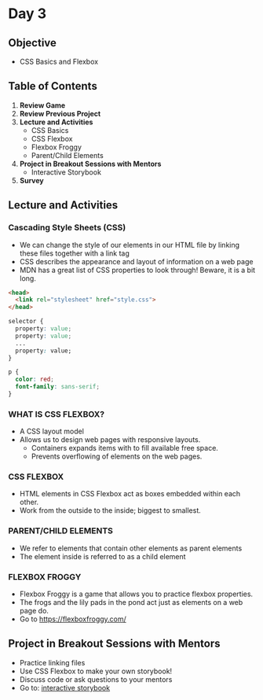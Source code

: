 # Day 3

## Objective
- CSS Basics and Flexbox 

## Table of Contents
1. **Review Game**
2. **Review Previous Project**
3. **Lecture and Activities**
   * CSS Basics
   * CSS Flexbox
   * Flexbox Froggy
   * Parent/Child Elements
4. **Project in Breakout Sessions with Mentors**
   * Interactive Storybook
5. **Survey**

## Lecture and Activities

### Cascading Style Sheets (CSS)
- We can change the style of our elements in our HTML file by linking these files together with a link tag
- CSS describes the appearance and layout of information on a web page
- MDN has a great list of CSS properties to look through! Beware, it is a bit long.

```HTML
<head>
  <link rel="stylesheet" href="style.css">
</head>
```
```CSS
selector {
  property: value;
  property: value;
  ...
  property: value;
}

p {
  color: red;
  font-family: sans-serif;
}
```

### WHAT IS CSS FLEXBOX? 
* A CSS layout model
* Allows us to design web pages with responsive layouts. 
  * Containers expands items with to fill available free space.
  * Prevents overflowing of elements on the web pages.

### CSS FLEXBOX
* HTML elements in CSS Flexbox act as boxes embedded within each other.
* Work from the outside to the inside; biggest to smallest.

### PARENT/CHILD ELEMENTS 
* We refer to elements that contain other elements as parent elements
* The element inside is referred to as a child element

### FLEXBOX FROGGY 
* Flexbox Froggy is a game that allows you to practice flexbox properties.
* The frogs and the lily pads in the pond act just as elements on a web page do.
* Go to https://flexboxfroggy.com/

## Project in Breakout Sessions with Mentors
* Practice linking files 
* Use CSS Flexbox to make your own storybook!
* Discuss code or ask questions to your mentors 
* Go to: [interactive storybook](https://github.com/junior-devleague/interactive-storybook)
